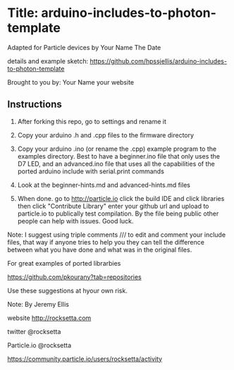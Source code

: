 Title: arduino-includes-to-photon-template
====

Adapted for Particle devices by Your Name The Date

details and example sketch: https://github.com/hpssjellis/arduino-includes-to-photon-template

Brought to you by: Your Name       your website


Instructions
----


1. After forking this repo, go to settings and rename it


1. Copy your arduino .h and .cpp files to the firmware directory


1. Copy your arduino .ino (or rename the .cpp) example program to the examples directory. Best to have a beginner.ino file that only uses the D7 LED, and an advanced.ino file that uses all the capabilities of the ported arduino include with serial.print commands

1. Look at the beginner-hints.md and advanced-hints.md files

1. When done. go to http://particle.io click the build IDE and click libraries then click "Contribute Library" enter your github url and upload to particle.io to publically test compilation. By the file being public other people can help with issues. Good luck.


Note: I suggest using triple comments /// to edit and comment your include files, that way if anyone tries to help you they can tell the difference between what you have done and what was in the original files.



For great examples of ported librarbies

https://github.com/pkourany?tab=repositories


Use these suggestions at hyour own risk.



Note: By Jeremy Ellis

website http://rocksetta.com

twitter @rocksetta

Particle.io @rocksetta

https://community.particle.io/users/rocksetta/activity
